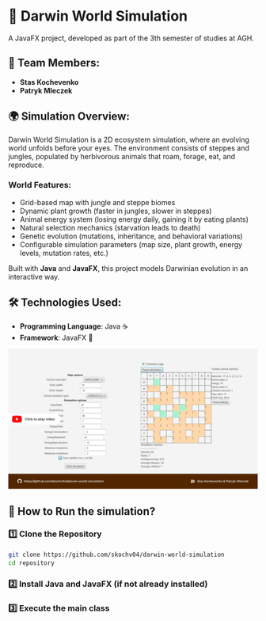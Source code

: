 # 🧬 Darwin World Simulation

A JavaFX project, developed as part of the 3th semester of studies at AGH.

## 👥 Team Members:
- **Stas Kochevenko**  
- **Patryk Mleczek**

## 🌍 Simulation Overview:

Darwin World Simulation is a 2D ecosystem simulation, where an evolving world unfolds before your eyes. The environment consists of steppes and jungles, populated by herbivorous animals that roam, forage, eat, and reproduce.

### World Features:

- Grid-based map with jungle and steppe biomes  
- Dynamic plant growth (faster in jungles, slower in steppes)  
- Animal energy system (losing energy daily, gaining it by eating plants)  
- Natural selection mechanics (starvation leads to death)  
- Genetic evolution (mutations, inheritance, and behavioral variations)  
- Configurable simulation parameters (map size, plant growth, energy levels, mutation rates, etc.)  

Built with **Java** and **JavaFX**, this project models Darwinian evolution in an interactive way.

## 🛠️ Technologies Used:
- **Programming Language**: Java ☕  
- **Framework**: JavaFX 🎨  
   
[![simulation_preview](simulation.png)](https://youtu.be/5V80xosqOaE)

## 🚀 How to Run the simulation?

### 1️⃣ Clone the Repository
```bash
git clone https://github.com/skochv04/darwin-world-simulation  
cd repository
```

### 2️⃣ Install Java and JavaFX (if not already installed)

### 3️⃣ Execute the main class
